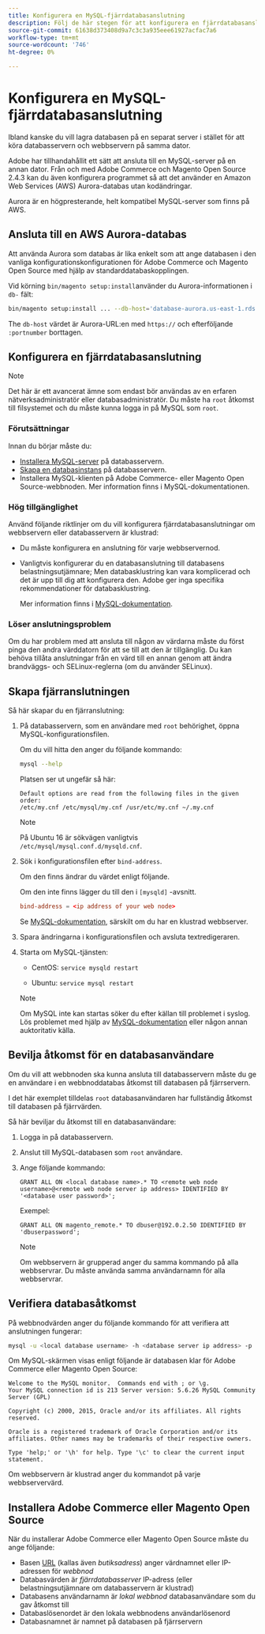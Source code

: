 ```yaml
---
title: Konfigurera en MySQL-fjärrdatabasanslutning
description: Följ de här stegen för att konfigurera en fjärrdatabasanslutning för lokala installationer av Adobe Commerce och Magento Open Source.
source-git-commit: 61638d373408d9a7c3c3a935eee61927acfac7a6
workflow-type: tm+mt
source-wordcount: '746'
ht-degree: 0%

---
```



# Konfigurera en MySQL-fjärrdatabasanslutning

Ibland kanske du vill lagra databasen på en separat server i stället för att köra databasservern och webbservern på samma dator.

Adobe har tillhandahållit ett sätt att ansluta till en MySQL-server på en annan dator. Från och med Adobe Commerce och Magento Open Source 2.4.3 kan du även konfigurera programmet så att det använder en Amazon Web Services (AWS) Aurora-databas utan kodändringar.

Aurora är en högpresterande, helt kompatibel MySQL-server som finns på AWS.

## Ansluta till en AWS Aurora-databas

Att använda Aurora som databas är lika enkelt som att ange databasen i den vanliga konfigurationskonfigurationen för Adobe Commerce och Magento Open Source med hjälp av standarddatabaskopplingen.

Vid körning `bin/magento setup:install`använder du Aurora-informationen i `db-` fält:

```bash
bin/magento setup:install ... --db-host='database-aurora.us-east-1.rds.amazonaws.com' --db-name='magento2' --db-user='username' --db-password='password' ...
```

The `db-host` värdet är Aurora-URL:en med `https://` och efterföljande `:portnumber`  borttagen.

## Konfigurera en fjärrdatabasanslutning

>[!NOTE]
>
>Det här är ett avancerat ämne som endast bör användas av en erfaren nätverksadministratör eller databasadministratör. Du måste ha `root` åtkomst till filsystemet och du måste kunna logga in på MySQL som `root`.

### Förutsättningar

Innan du börjar måste du:

* [Installera MySQL-server](mysql.md) på databasservern.
* [Skapa en databasinstans](mysql.md#configuring-the-database-instance) på databasservern.
* Installera MySQL-klienten på Adobe Commerce- eller Magento Open Source-webbnoden. Mer information finns i MySQL-dokumentationen.

### Hög tillgänglighet

Använd följande riktlinjer om du vill konfigurera fjärrdatabasanslutningar om webbservern eller databasservern är klustrad:

* Du måste konfigurera en anslutning för varje webbservernod.
* Vanligtvis konfigurerar du en databasanslutning till databasens belastningsutjämnare; Men databasklustring kan vara komplicerad och det är upp till dig att konfigurera den. Adobe ger inga specifika rekommendationer för databasklustring.

   Mer information finns i [MySQL-dokumentation](https://dev.mysql.com/doc/refman/5.6/en/mysql-cluster.html).

### Löser anslutningsproblem

Om du har problem med att ansluta till någon av värdarna måste du först pinga den andra värddatorn för att se till att den är tillgänglig. Du kan behöva tillåta anslutningar från en värd till en annan genom att ändra brandväggs- och SELinux-reglerna (om du använder SELinux).

## Skapa fjärranslutningen

Så här skapar du en fjärranslutning:

1. På databasservern, som en användare med `root` behörighet, öppna MySQL-konfigurationsfilen.

   Om du vill hitta den anger du följande kommando:

   ```bash
   mysql --help
   ```

   Platsen ser ut ungefär så här:

   ```terminal
   Default options are read from the following files in the given order:
   /etc/my.cnf /etc/mysql/my.cnf /usr/etc/my.cnf ~/.my.cnf
   ```

   >[!NOTE]
   >
   >På Ubuntu 16 är sökvägen vanligtvis `/etc/mysql/mysql.conf.d/mysqld.cnf`.

1. Sök i konfigurationsfilen efter `bind-address`.

   Om den finns ändrar du värdet enligt följande.

   Om den inte finns lägger du till den i `[mysqld]` -avsnitt.

   ```conf
   bind-address = <ip address of your web node>
   ```

   Se [MySQL-dokumentation](https://dev.mysql.com/doc/refman/5.6/en/server-options.html), särskilt om du har en klustrad webbserver.

1. Spara ändringarna i konfigurationsfilen och avsluta textredigeraren.
1. Starta om MySQL-tjänsten:

   * CentOS: `service mysqld restart`

   * Ubuntu: `service mysql restart`
   >[!NOTE]
   >
   >Om MySQL inte kan startas söker du efter källan till problemet i syslog. Lös problemet med hjälp av [MySQL-dokumentation](https://dev.mysql.com/doc/refman/5.6/en/server-options.html#option_mysqld_bind-address) eller någon annan auktoritativ källa.

## Bevilja åtkomst för en databasanvändare

Om du vill att webbnoden ska kunna ansluta till databasservern måste du ge en användare i en webbnoddatabas åtkomst till databasen på fjärrservern.

I det här exemplet tilldelas `root` databasanvändaren har fullständig åtkomst till databasen på fjärrvärden.

Så här beviljar du åtkomst till en databasanvändare:

1. Logga in på databasservern.
1. Anslut till MySQL-databasen som `root` användare.
1. Ange följande kommando:

   ```shell
   GRANT ALL ON <local database name>.* TO <remote web node username>@<remote web node server ip address> IDENTIFIED BY '<database user password>';
   ```

   Exempel:

   ```shell
   GRANT ALL ON magento_remote.* TO dbuser@192.0.2.50 IDENTIFIED BY 'dbuserpassword';
   ```

   >[!NOTE]
   >
   >Om webbservern är grupperad anger du samma kommando på alla webbservrar. Du måste använda samma användarnamn för alla webbservrar.

## Verifiera databasåtkomst

På webbnodvärden anger du följande kommando för att verifiera att anslutningen fungerar:

```bash
mysql -u <local database username> -h <database server ip address> -p
```

Om MySQL-skärmen visas enligt följande är databasen klar för Adobe Commerce eller Magento Open Source:

```terminal
Welcome to the MySQL monitor.  Commands end with ; or \g.
Your MySQL connection id is 213 Server version: 5.6.26 MySQL Community Server (GPL)

Copyright (c) 2000, 2015, Oracle and/or its affiliates. All rights reserved.

Oracle is a registered trademark of Oracle Corporation and/or its affiliates. Other names may be trademarks of their respective owners.

Type 'help;' or '\h' for help. Type '\c' to clear the current input statement.
```

Om webbservern är klustrad anger du kommandot på varje webbservervärd.

## Installera Adobe Commerce eller Magento Open Source

När du installerar Adobe Commerce eller Magento Open Source måste du ange följande:

* Basen [URL](https://glossary.magento.com/url) (kallas även *butiksadress*) anger värdnamnet eller IP-adressen för *webbnod*
* Databasvärden är *fjärrdatabasserver* IP-adress (eller belastningsutjämnare om databasservern är klustrad)
* Databasens användarnamn är *lokal webbnod* databasanvändare som du gav åtkomst till
* Databaslösenordet är den lokala webbnodens användarlösenord
* Databasnamnet är namnet på databasen på fjärrservern

